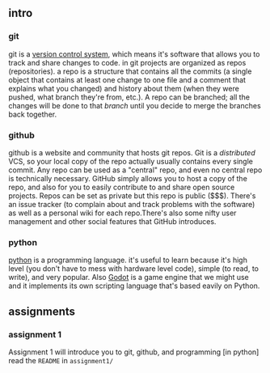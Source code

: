 ## intro

### git 

git is a [version control
system](https://en.wikipedia.org/wiki/Git_%28software%29), which means it's
software that allows you to track and share changes to code. in git projects
are organized as repos (repositories). a repo is a structure that contains all
the commits (a single object that contains at least one change to one file and a
comment that explains what you changed) and history about them (when they were
pushed, what branch they're from, etc.). A repo can be branched; all the
changes will be done to that *branch* until you decide to merge the branches
back together.

### github

github is a website and community that hosts git repos. Git is a *distributed*
VCS, so your local copy of the repo actually usually contains every single
commit. Any repo can be used as a "central" repo, and even no central repo is
technically necessary. GitHub simply allows you to host a copy of the repo, and
also for you to easily contribute to and share open source projects. Repos can
be set as private but this repo is public ($$$). There's an issue tracker (to
complain about and track problems with the software) as well as a personal wiki
for each repo.There's also some nifty user management and other social features
that GitHub introduces. 

### python

[python](https://en.wikipedia.org/wiki/Python_%28programming_language%29) is a
programming language. it's useful to learn because it's high level (you don't
have to mess with hardware level code), simple (to read, to write), and very
popular. Also [Godot](https://en.wikipedia.org/wiki/Godot_%28game_engine%29) is
a game engine that we might use and it implements its own scripting language
that's based eavily on Python.

## assignments
### assignment 1

Assignment 1 will introduce you to git, github, and programming [in python]  
read the `README` in `assignment1/`
